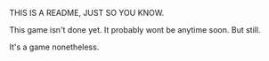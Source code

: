 THIS IS A README, JUST SO YOU KNOW.

This game isn't done yet. It probably wont be anytime soon. But still.

It's a game nonetheless.
